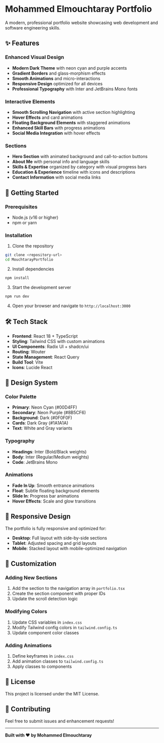 # Mohammed Elmouchtaray Portfolio

A modern, professional portfolio website showcasing web development and software engineering skills.

## ✨ Features

### Enhanced Visual Design
- **Modern Dark Theme** with neon cyan and purple accents
- **Gradient Borders** and glass-morphism effects
- **Smooth Animations** and micro-interactions
- **Responsive Design** optimized for all devices
- **Professional Typography** with Inter and JetBrains Mono fonts

### Interactive Elements
- **Smooth Scrolling Navigation** with active section highlighting
- **Hover Effects** and card animations
- **Floating Background Elements** with staggered animations
- **Enhanced Skill Bars** with progress animations
- **Social Media Integration** with hover effects

### Sections
- **Hero Section** with animated background and call-to-action buttons
- **About Me** with personal info and language skills
- **Skills & Expertise** organized by category with visual progress bars
- **Education & Experience** timeline with icons and descriptions
- **Contact Information** with social media links

## 🚀 Getting Started

### Prerequisites
- Node.js (v16 or higher)
- npm or yarn

### Installation
1. Clone the repository
```bash
git clone <repository-url>
cd MouchtarayPortfolio
```

2. Install dependencies
```bash
npm install
```

3. Start the development server
```bash
npm run dev
```

4. Open your browser and navigate to `http://localhost:3000`

## 🛠️ Tech Stack

- **Frontend**: React 18 + TypeScript
- **Styling**: Tailwind CSS with custom animations
- **UI Components**: Radix UI + shadcn/ui
- **Routing**: Wouter
- **State Management**: React Query
- **Build Tool**: Vite
- **Icons**: Lucide React

## 🎨 Design System

### Color Palette
- **Primary**: Neon Cyan (#00D4FF)
- **Secondary**: Neon Purple (#8B5CF6)
- **Background**: Dark (#0F0F0F)
- **Cards**: Dark Gray (#1A1A1A)
- **Text**: White and Gray variants

### Typography
- **Headings**: Inter (Bold/Black weights)
- **Body**: Inter (Regular/Medium weights)
- **Code**: JetBrains Mono

### Animations
- **Fade In Up**: Smooth entrance animations
- **Float**: Subtle floating background elements
- **Slide In**: Progress bar animations
- **Hover Effects**: Scale and glow transitions

## 📱 Responsive Design

The portfolio is fully responsive and optimized for:
- **Desktop**: Full layout with side-by-side sections
- **Tablet**: Adjusted spacing and grid layouts
- **Mobile**: Stacked layout with mobile-optimized navigation

## 🔧 Customization

### Adding New Sections
1. Add the section to the navigation array in `portfolio.tsx`
2. Create the section component with proper IDs
3. Update the scroll detection logic

### Modifying Colors
1. Update CSS variables in `index.css`
2. Modify Tailwind config colors in `tailwind.config.ts`
3. Update component color classes

### Adding Animations
1. Define keyframes in `index.css`
2. Add animation classes to `tailwind.config.ts`
3. Apply classes to components

## 📄 License

This project is licensed under the MIT License.

## 🤝 Contributing

Feel free to submit issues and enhancement requests!

---

**Built with ❤️ by Mohammed Elmouchtaray** 